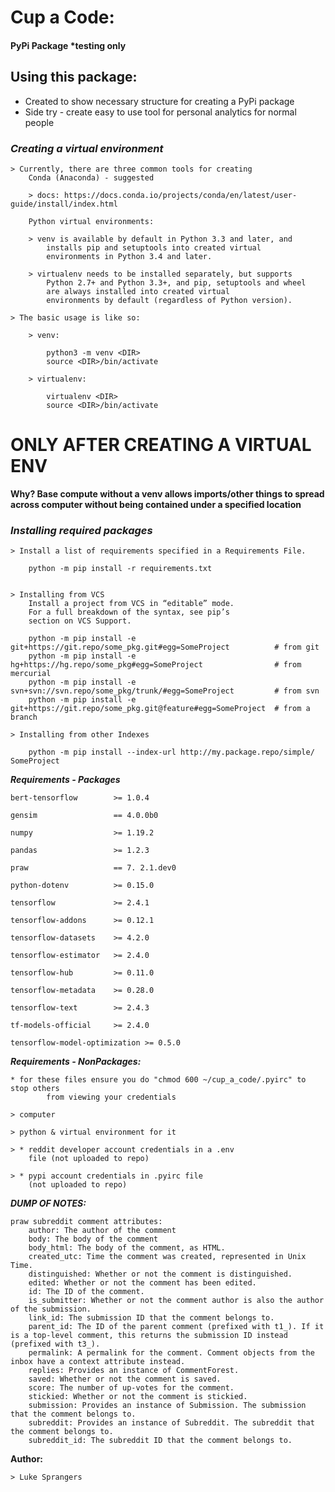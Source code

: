 # Cup a Code: 
#### PyPi Package *testing only

## Using this package:
* Created to show necessary structure for creating a PyPi package
* Side try - create easy to use tool for personal analytics for normal people

### _Creating a virtual environment_
    > Currently, there are three common tools for creating
        Conda (Anaconda) - suggested

        > docs: https://docs.conda.io/projects/conda/en/latest/user-guide/install/index.html

        Python virtual environments:

        > venv is available by default in Python 3.3 and later, and 
            installs pip and setuptools into created virtual 
            environments in Python 3.4 and later.
    
        > virtualenv needs to be installed separately, but supports 
            Python 2.7+ and Python 3.3+, and pip, setuptools and wheel 
            are always installed into created virtual 
            environments by default (regardless of Python version).
    
    > The basic usage is like so:
    
        > venv:
    
            python3 -m venv <DIR>
            source <DIR>/bin/activate
    
        > virtualenv:
    
            virtualenv <DIR>
            source <DIR>/bin/activate

# ONLY AFTER CREATING A VIRTUAL ENV

**Why? Base compute without a venv allows imports/other things to spread across computer without being contained under a specified location**

### _Installing required packages_
    > Install a list of requirements specified in a Requirements File.

        python -m pip install -r requirements.txt

    
    > Installing from VCS
        Install a project from VCS in “editable” mode.
        For a full breakdown of the syntax, see pip’s 
        section on VCS Support.

        python -m pip install -e git+https://git.repo/some_pkg.git#egg=SomeProject          # from git
        python -m pip install -e hg+https://hg.repo/some_pkg#egg=SomeProject                # from mercurial
        python -m pip install -e svn+svn://svn.repo/some_pkg/trunk/#egg=SomeProject         # from svn
        python -m pip install -e git+https://git.repo/some_pkg.git@feature#egg=SomeProject  # from a branch

    > Installing from other Indexes

        python -m pip install --index-url http://my.package.repo/simple/ SomeProject

**_Requirements - Packages_**

    bert-tensorflow        >= 1.0.4
    
    gensim                 == 4.0.0b0
    
    numpy                  >= 1.19.2
    
    pandas                 >= 1.2.3
    
    praw                   == 7. 2.1.dev0
    
    python-dotenv          >= 0.15.0
    
    tensorflow             >= 2.4.1
    
    tensorflow-addons      >= 0.12.1
    
    tensorflow-datasets    >= 4.2.0
    
    tensorflow-estimator   >= 2.4.0
    
    tensorflow-hub         >= 0.11.0
    
    tensorflow-metadata    >= 0.28.0
    
    tensorflow-text        >= 2.4.3
    
    tf-models-official     >= 2.4.0
    
    tensorflow-model-optimization >= 0.5.0

**_Requirements - NonPackages:_**

    * for these files ensure you do "chmod 600 ~/cup_a_code/.pyirc" to stop others
            from viewing your credentials

    > computer
    
    > python & virtual environment for it
        
    > * reddit developer account credentials in a .env 
        file (not uploaded to repo)
        
    > * pypi account credentials in .pyirc file 
        (not uploaded to repo)

**_DUMP OF NOTES:_**

    praw subreddit comment attributes: 
        author: The author of the comment
        body: The body of the comment
        body_html: The body of the comment, as HTML.        
        created_utc: Time the comment was created, represented in Unix Time.        
        distinguished: Whether or not the comment is distinguished.        
        edited: Whether or not the comment has been edited.       
        id: The ID of the comment.     
        is_submitter: Whether or not the comment author is also the author of the submission.       
        link_id: The submission ID that the comment belongs to.       
        parent_id: The ID of the parent comment (prefixed with t1_). If it is a top-level comment, this returns the submission ID instead (prefixed with t3_).       
        permalink: A permalink for the comment. Comment objects from the inbox have a context attribute instead.       
        replies: Provides an instance of CommentForest.      
        saved: Whether or not the comment is saved.
        score: The number of up-votes for the comment.
        stickied: Whether or not the comment is stickied.
        submission: Provides an instance of Submission. The submission that the comment belongs to.
        subreddit: Provides an instance of Subreddit. The subreddit that the comment belongs to.
        subreddit_id: The subreddit ID that the comment belongs to.

**Author:**

    > Luke Sprangers
